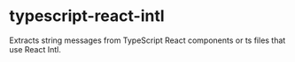 # typescript-react-intl
Extracts string messages from TypeScript React components or ts files that use React Intl.
